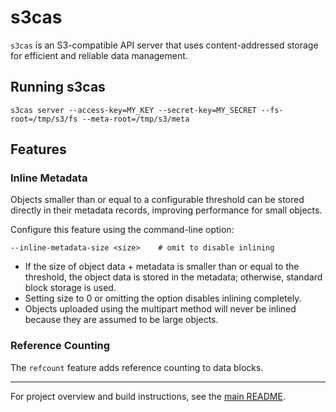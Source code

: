 # s3cas

`s3cas` is an S3-compatible API server that uses content-addressed storage for efficient and reliable data management.

## Running s3cas

```console
s3cas server --access-key=MY_KEY --secret-key=MY_SECRET --fs-root=/tmp/s3/fs --meta-root=/tmp/s3/meta
```

## Features

### Inline Metadata
Objects smaller than or equal to a configurable threshold can be stored directly in their metadata records, improving performance for small objects.

Configure this feature using the command-line option:
```console
--inline-metadata-size <size>    # omit to disable inlining
```

- If the size of object data + metadata is smaller than or equal to the threshold, the object data is stored in the metadata; otherwise, standard block storage is used.
- Setting size to 0 or omitting the option disables inlining completely.
- Objects uploaded using the multipart method will never be inlined because they are assumed to be large objects.

### Reference Counting
The `refcount` feature adds reference counting to data blocks.

---

For project overview and build instructions, see the [main README](../README.md).
